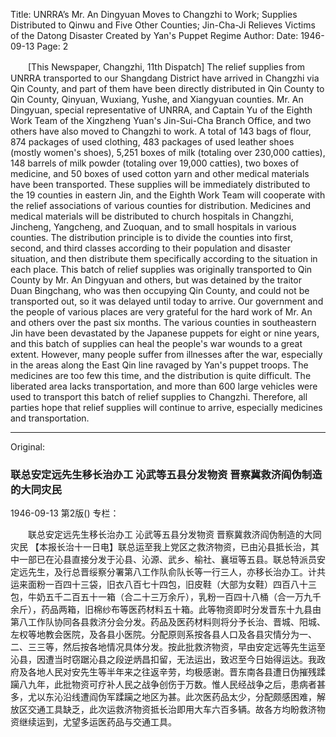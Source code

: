 Title: UNRRA’s Mr. An Dingyuan Moves to Changzhi to Work; Supplies Distributed to Qinwu and Five Other Counties; Jin-Cha-Ji Relieves Victims of the Datong Disaster Created by Yan's Puppet Regime
Author:
Date: 1946-09-13
Page: 2

　　[This Newspaper, Changzhi, 11th Dispatch] The relief supplies from UNRRA transported to our Shangdang District have arrived in Changzhi via Qin County, and part of them have been directly distributed in Qin County to Qin County, Qinyuan, Wuxiang, Yushe, and Xiangyuan counties. Mr. An Dingyuan, special representative of UNRRA, and Captain Yu of the Eighth Work Team of the Xingzheng Yuan's Jin-Sui-Cha Branch Office, and two others have also moved to Changzhi to work. A total of 143 bags of flour, 874 packages of used clothing, 483 packages of used leather shoes (mostly women's shoes), 5,251 boxes of milk (totaling over 230,000 catties), 148 barrels of milk powder (totaling over 19,000 catties), two boxes of medicine, and 50 boxes of used cotton yarn and other medical materials have been transported. These supplies will be immediately distributed to the 19 counties in eastern Jin, and the Eighth Work Team will cooperate with the relief associations of various counties for distribution. Medicines and medical materials will be distributed to church hospitals in Changzhi, Jincheng, Yangcheng, and Zuoquan, and to small hospitals in various counties. The distribution principle is to divide the counties into first, second, and third classes according to their population and disaster situation, and then distribute them specifically according to the situation in each place. This batch of relief supplies was originally transported to Qin County by Mr. An Dingyuan and others, but was detained by the traitor Duan Bingchang, who was then occupying Qin County, and could not be transported out, so it was delayed until today to arrive. Our government and the people of various places are very grateful for the hard work of Mr. An and others over the past six months. The various counties in southeastern Jin have been devastated by the Japanese puppets for eight or nine years, and this batch of supplies can heal the people's war wounds to a great extent. However, many people suffer from illnesses after the war, especially in the areas along the East Qin line ravaged by Yan's puppet troops. The medicines are too few this time, and the distribution is quite difficult. The liberated area lacks transportation, and more than 600 large vehicles were used to transport this batch of relief supplies to Changzhi. Therefore, all parties hope that relief supplies will continue to arrive, especially medicines and transportation.



<hr /> 

Original: 


### 联总安定远先生移长治办工  沁武等五县分发物资  晋察冀救济阎伪制造的大同灾民

1946-09-13
第2版()
专栏：

　　联总安定远先生移长治办工
    沁武等五县分发物资
    晋察冀救济阎伪制造的大同灾民
    【本报长治十一日电】联总运至我上党区之救济物资，已由沁县抵长治，其中一部已在沁县直接分发于沁县、沁源、武乡、榆社、襄垣等五县。联总特派员安定远先生，及行总晋绥察分署第八工作队俞队长等一行三人，亦移长治办工。计共运来面粉一百四十三袋，旧衣八百七十四包，旧皮鞋（大部为女鞋）四百八十三包，牛奶五千二百五十一箱（合二十三万余斤），乳粉一百四十八桶（合一万九千余斤），药品两箱，旧棉纱布等医药材料五十箱。此等物资即时分发晋东十九县由第八工作队协同各县救济分会分发。药品及医药材料则将分予长治、晋城、阳城、左权等地教会医院，及各县小医院。分配原则系按各县人口及各县灾情分为一、二、三三等，然后按各地情况具体分发。按此批救济物资，早由安定远等先生运至沁县，因遭当时窃踞沁县之段逆炳昌扣留，无法运出，致迟至今日始得运达。我政府及各地人民对安先生等半年来之往返辛劳，均极感谢。晋东南各县遭日伪摧残蹂躏八九年，此批物资可疗补人民之战争创伤于万数。惟人民经战争之后，患病者甚多，尤以东沁沿线遭阎伪军蹂躏之地区为甚。此次医药品太少，分配颇感困难，解放区交通工具缺乏，此次运救济物资抵长治即用大车六百多辆。故各方均盼救济物资继续运到，尤望多运医药品与交通工具。
